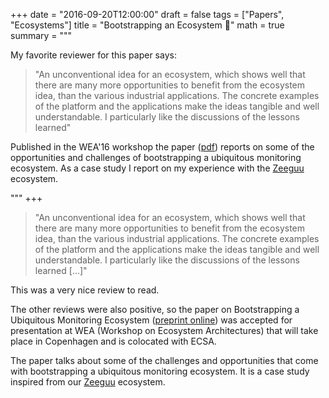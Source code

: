 +++
date = "2016-09-20T12:00:00"
draft = false
tags = ["Papers", "Ecosystems"]
title = "Bootstrapping an Ecosystem 📝"
math = true
summary = """

My favorite reviewer for this paper says: 

> "An unconventional idea for an ecosystem, which shows well that there are many more opportunities to benefit from the ecosystem idea, than the various industrial applications. The concrete examples of the platform and the applications make the ideas tangible and well understandable. I particularly like the discussions of the lessons learned" 

Published in the WEA'16 workshop the paper ([pdf](https://github.com/mircealungu/Bootstrapping_an_Ecosystem__WEA16/blob/master/preprint.pdf)) reports on some of the opportunities and challenges of bootstrapping a ubiquitous monitoring ecosystem. As a case study I report on my experience with the [Zeeguu](https://zeeguu.unibe.ch) ecosystem.

"""
+++

> "An unconventional idea for an ecosystem, which shows well that there are many more opportunities to benefit from the ecosystem idea, than the various industrial applications. The concrete examples of the platform and the applications make the ideas tangible and well understandable. I particularly like the discussions of the lessons learned [...]" 

This was a very nice review to read. 

The other reviews were also positive, so the paper on Bootstrapping a Ubiquitous Monitoring Ecosystem ([preprint online](https://github.com/mircealungu/Bootstrapping_an_Ecosystem__WEA16/blob/master/preprint.pdf)) was accepted for presentation at WEA (Workshop on Ecosystem Architectures) that will take place in Copenhagen and is colocated with ECSA.

The paper talks about some of the challenges and 
opportunities that come with bootstrapping a 
ubiquitous monitoring ecosystem. It is a case 
study inspired from our [Zeeguu](https://zeeguu.unibe.ch) ecosystem.
